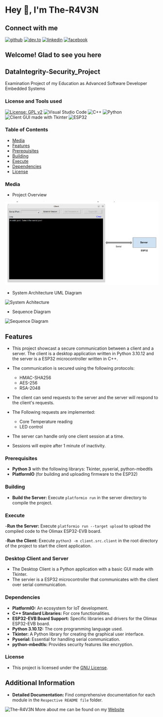 # Hey 👋, I'm The-R4V3N

## Connect with me  

[![github](https://img.shields.io/badge/github-%2324292e.svg?&style=flat&logo=github&logoColor=white)](https://github.com/The-R4V3N)
[![dev.to](https://img.shields.io/badge/dev.to-%2308090A.svg?&style=flat&logo=dev.to&logoColor=white)](https://dev.to/ther4v3n)
[![linkedin](https://img.shields.io/badge/linkedin-%231E77B5.svg?&style=flat&logo=linkedin&logoColor=white)](https://linkedin.com/in/oliver-joisten)
[![facebook](https://img.shields.io/badge/facebook-%232E87FB.svg?&style=flat&logo=facebook&logoColor=white)](https://www.facebook.com/oliver.joisten)

## Welcome! Glad to see you here  

## DataIntegrity-Security_Project

Examination Project of my Education as Advanced Software Developer Embedded Systems

### License and Tools used

[![License: GPL v2](https://img.shields.io/badge/License-GPL_v2-blue.svg?style=flat)](https://www.gnu.org/licenses/old-licenses/gpl-2.0.en.html)
![Visual Studio Code](https://img.shields.io/badge/Visual%20Studio%20Code-0078d7.svg?style=flat&logo=visual-studio-code&logoColor=white)
![C++](https://img.shields.io/badge/c++-%2300599C.svg?style=flat&logo=c%2B%2B&logoColor=white)
![Python](https://img.shields.io/badge/python-3670A0?style=flat&logo=python&logoColor=ffdd54)
![Client GUI made with Tkinter](https://img.shields.io/badge/Client%20GUI%20made%20with%20Tkinter-8A2BE2.svg?style=flat&logo=tkinter&logoColor=white)
![ESP32](https://img.shields.io/badge/Server%20Platform%20ESP32%20EVB-green.svg?style=flat&logo=ESP32&logoColor=white)

### Table of Contents

- [Media](#media)
- [Features](#features)
- [Prerequisites](#prerequisites)
- [Building](#building)
- [Execute](#execute)
- [Dependencies](#dependencies)
- [License](#license)

### Media

- Project Overview

![Project Overview](https://github.com/The-R4V3N/DataIntegrity-Security_Project/blob/master/media/overview.png)

- System Architecture UML Diagram

![System Achitecture](https://github.com/The-R4V3N/DataIntegrity-Security_Project/blob/master/media/sytem_architecture.png)

- Sequence Diagram

![Sequence Diagram](https://github.com/The-R4V3N/DataIntegrity-Security_Project/blob/master/media/sequence_diagram%20.png)

## Features

- This project showcast a secure communication between a client and a server. The client is a desktop application written in Python 3.10.12 and the server is a ESP32 microcontroller written in C++.
- The communication is secured using the following protocols:
  - HMAC-SHA256
  - AES-256
  - RSA-2048

- The client can send requests to the server and the server will respond to the client's requests.
- The Following requests are implemented:
  - Core Temperature reading
  - LED control

- The server can handle only one client session at a time.
- Sessions will expire after 1 minute of inactivity.

### Prerequisites

- **Python 3** with the following librarys: Tkinter, pyserial, python-mbedtls
- **PlatformIO** (for building and uploading firmware to the ESP32)

### Building

- **Build the Server:**
Execute `platformio run` in the server directory to compile the project.

### Execute

-**Run the Server:**
Execute `platformio run --target upload` to upload the compiled code to the Olimax ESP32-EVB board.

-**Run the Client:**
Execute `python3 -m client.src.client` in the root directory of the project to start the client application.

### Desktop Client and Server

- The Desktop Client  is a Python application with a basic GUI made with Tkinter.
- The servier is a ESP32 microcontroller that communicates with the client over serial communication.

### Dependencies

- **PlatformIO:** An ecosystem for IoT development.
- **C++ Standard Libraries:** For core functionalities.
- **ESP32-EVB Board Support:** Specific libraries and drivers for the Olimax ESP32-EVB board.
- **Python 3.10.12:** The core programming language used.
- **Tkinter:** A Python library for creating the graphical user interface.
- **Pyserial:** Essential for handling serial communication.
- **python-mbedtls:** Provides security features like encryption.

### License

- This project is licensed under the [GNU License](https://github.com/The-R4V3N/DataIntegrity-Security_Project/blob/master/LICENSE).

## Additional Information

- **Detailed Documentation:**
Find comprehensive documentation for each module in the `Respective README file` folder.

![The-R4V3N](https://github.com/The-R4V3N.png?size=50) More about me can be found on my [Website](https://www.oliver-joisten.se)
